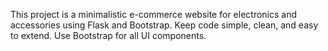 <!-- Use this file to provide workspace-specific custom instructions to Copilot. For more details, visit https://code.visualstudio.com/docs/copilot/copilot-customization#_use-a-githubcopilotinstructionsmd-file -->

This project is a minimalistic e-commerce website for electronics and accessories using Flask and Bootstrap. Keep code simple, clean, and easy to extend. Use Bootstrap for all UI components.
